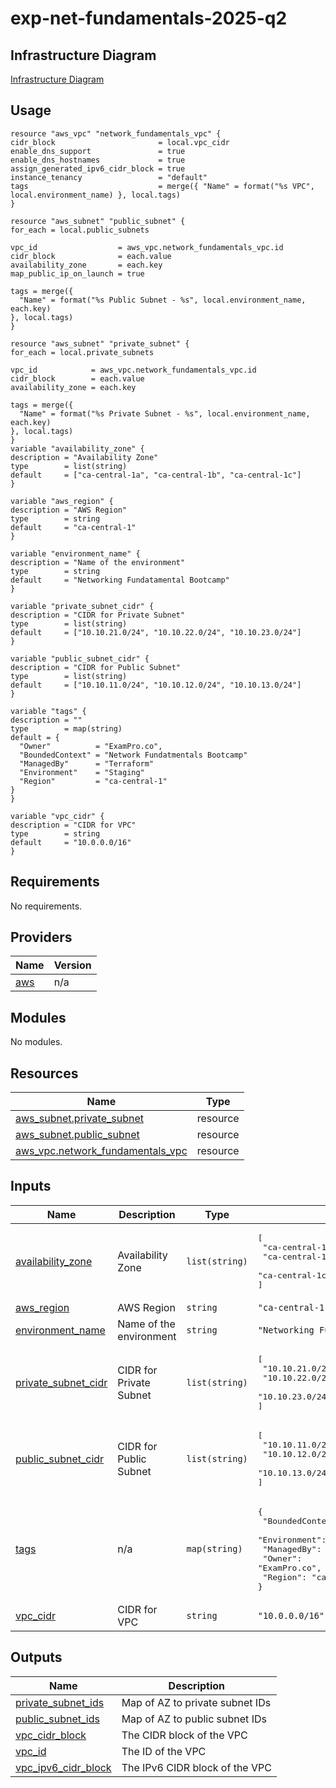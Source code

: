 <!-- BEGIN_TF_DOCS -->
# exp-net-fundamentals-2025-q2

  ## Infrastructure Diagram
  [Infrastructure Diagram](infrastructure-diagram.drawio)

  ## Usage

  ```hcl
  resource "aws_vpc" "network_fundamentals_vpc" {
  cidr_block                       = local.vpc_cidr
  enable_dns_support               = true
  enable_dns_hostnames             = true
  assign_generated_ipv6_cidr_block = true
  instance_tenancy                 = "default"
  tags                             = merge({ "Name" = format("%s VPC", local.environment_name) }, local.tags)
}

resource "aws_subnet" "public_subnet" {
  for_each = local.public_subnets

  vpc_id                  = aws_vpc.network_fundamentals_vpc.id
  cidr_block              = each.value
  availability_zone       = each.key
  map_public_ip_on_launch = true

  tags = merge({
    "Name" = format("%s Public Subnet - %s", local.environment_name, each.key)
  }, local.tags)
}

resource "aws_subnet" "private_subnet" {
  for_each = local.private_subnets

  vpc_id            = aws_vpc.network_fundamentals_vpc.id
  cidr_block        = each.value
  availability_zone = each.key

  tags = merge({
    "Name" = format("%s Private Subnet - %s", local.environment_name, each.key)
  }, local.tags)
}
  variable "availability_zone" {
  description = "Availability Zone"
  type        = list(string)
  default     = ["ca-central-1a", "ca-central-1b", "ca-central-1c"]
}

variable "aws_region" {
  description = "AWS Region"
  type        = string
  default     = "ca-central-1"
}

variable "environment_name" {
  description = "Name of the environment"
  type        = string
  default     = "Networking Fundatamental Bootcamp"
}

variable "private_subnet_cidr" {
  description = "CIDR for Private Subnet"
  type        = list(string)
  default     = ["10.10.21.0/24", "10.10.22.0/24", "10.10.23.0/24"]
}

variable "public_subnet_cidr" {
  description = "CIDR for Public Subnet"
  type        = list(string)
  default     = ["10.10.11.0/24", "10.10.12.0/24", "10.10.13.0/24"]
}

variable "tags" {
  description = ""
  type        = map(string)
  default = {
    "Owner"          = "ExamPro.co",
    "BoundedContext" = "Network Fundatmentals Bootcamp"
    "ManagedBy"      = "Terraform"
    "Environment"    = "Staging"
    "Region"         = "ca-central-1"
  }
}

variable "vpc_cidr" {
  description = "CIDR for VPC"
  type        = string
  default     = "10.0.0.0/16"
}
  ```

  ## Requirements

No requirements.

  ## Providers

| Name | Version |
|------|---------|
| <a name="provider_aws"></a> [aws](#provider\_aws) | n/a |

  ## Modules

No modules.

  ## Resources

| Name | Type |
|------|------|
| [aws_subnet.private_subnet](https://registry.terraform.io/providers/hashicorp/aws/latest/docs/resources/subnet) | resource |
| [aws_subnet.public_subnet](https://registry.terraform.io/providers/hashicorp/aws/latest/docs/resources/subnet) | resource |
| [aws_vpc.network_fundamentals_vpc](https://registry.terraform.io/providers/hashicorp/aws/latest/docs/resources/vpc) | resource |

  ## Inputs

| Name | Description | Type | Default | Required |
|------|-------------|------|---------|:--------:|
| <a name="input_availability_zone"></a> [availability\_zone](#input\_availability\_zone) | Availability Zone | `list(string)` | <pre>[<br/>  "ca-central-1a",<br/>  "ca-central-1b",<br/>  "ca-central-1c"<br/>]</pre> | no |
| <a name="input_aws_region"></a> [aws\_region](#input\_aws\_region) | AWS Region | `string` | `"ca-central-1"` | no |
| <a name="input_environment_name"></a> [environment\_name](#input\_environment\_name) | Name of the environment | `string` | `"Networking Fundatamental Bootcamp"` | no |
| <a name="input_private_subnet_cidr"></a> [private\_subnet\_cidr](#input\_private\_subnet\_cidr) | CIDR for Private Subnet | `list(string)` | <pre>[<br/>  "10.10.21.0/24",<br/>  "10.10.22.0/24",<br/>  "10.10.23.0/24"<br/>]</pre> | no |
| <a name="input_public_subnet_cidr"></a> [public\_subnet\_cidr](#input\_public\_subnet\_cidr) | CIDR for Public Subnet | `list(string)` | <pre>[<br/>  "10.10.11.0/24",<br/>  "10.10.12.0/24",<br/>  "10.10.13.0/24"<br/>]</pre> | no |
| <a name="input_tags"></a> [tags](#input\_tags) | n/a | `map(string)` | <pre>{<br/>  "BoundedContext": "Network Fundatmentals Bootcamp",<br/>  "Environment": "Staging",<br/>  "ManagedBy": "Terraform",<br/>  "Owner": "ExamPro.co",<br/>  "Region": "ca-central-1"<br/>}</pre> | no |
| <a name="input_vpc_cidr"></a> [vpc\_cidr](#input\_vpc\_cidr) | CIDR for VPC | `string` | `"10.0.0.0/16"` | no |

  ## Outputs

| Name | Description |
|------|-------------|
| <a name="output_private_subnet_ids"></a> [private\_subnet\_ids](#output\_private\_subnet\_ids) | Map of AZ to private subnet IDs |
| <a name="output_public_subnet_ids"></a> [public\_subnet\_ids](#output\_public\_subnet\_ids) | Map of AZ to public subnet IDs |
| <a name="output_vpc_cidr_block"></a> [vpc\_cidr\_block](#output\_vpc\_cidr\_block) | The CIDR block of the VPC |
| <a name="output_vpc_id"></a> [vpc\_id](#output\_vpc\_id) | The ID of the VPC |
| <a name="output_vpc_ipv6_cidr_block"></a> [vpc\_ipv6\_cidr\_block](#output\_vpc\_ipv6\_cidr\_block) | The IPv6 CIDR block of the VPC |

  
<!-- END_TF_DOCS -->